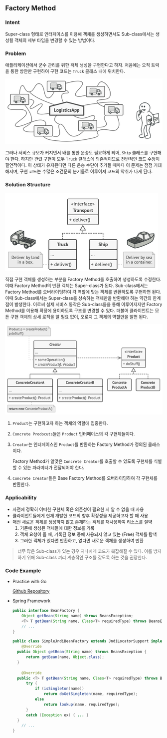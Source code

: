 ## Factory Method

### Intent

Super-class 형태로 인터페이스를 이용해 객체를 생성하면서도 Sub-class에서는 생성될 객체의 세부 타입을 변경할 수 있는 방법이다.

### Problem

애플리케이션에서 군수 관리를 위한 객체 생성을 구현한다고 하자. 처음에는 오직 트럭을 통한 방안만 구현하여 구현 코드는 `Truck` 클래스 내에 위치한다.

![문제점[^1]](images/factory-method-problem1-en.png)

그러나 서비스 규모가 커지면서 배를 통한 운송도 필요하게 되어, `Ship` 클래스를 구현해야 한다. 하지만 관련 구현이 모두 `Truck` 클래스에 의존적이므로 전반적인 코드 수정이 필연적이다. 이 상태가 유지된다면 다른 운송 수단이 추가될 때마다 이 문제는 점점 거대해지며, 구현 코드는 수많은 조건문의 분기들로 이루어져 코드의 악취가 나게 된다.

### Solution Structure

![Truck과 Ship 클래스 예제](images/factory-method-solution2-en.png)

직접 구현 객체를 생성하는 부분을 Factory Method를 호출하여 생성하도록 수정한다. 이때 Factory Method의 반환 객체는 Super-class가 된다. Sub-class에서는 Factory Method를 오버라이딩하여 각 역할에 맞는 객체를 반환하도록 구현하면 된다. 이때 Sub-class에서는 Super-class를 상속하는 객체만을 반환해야 하는 약간의 한계점이 발생한다. 이로써 실제 서비스 동작은 Sub-class들을 통해 이루어지지만 Factory Method를 이용해 확장에 용이하도록 구조를 변경할 수 있다. 더불어 클라이언트는 모든 구현 객체의 상세 로직을 알 필요 없이, 오로지 그 객체의 역할만을 알면 된다.

![코드 구조](images/fatcory-method-structure.png)

1. `Product`는 구현하고자 하는 객체의 역할에 집중한다.

2. `Concrete Prodocuts`들은 `Product` 인터페이스의 각 구현체들이다.

3. `Creator`는 인터페이스인 `Product`를 반환하는 Factory Method가 정의된 클래스이다.

   Factory Method가 알맞은 `Concrete Creator`를 호출할 수 있도록 구현체를 식별할 수 있는 파라미터가 전달되어야 한다.

4. `Concrete Creator`들은 Base Factory Method를 오버라이딩하여 각 구현체를 반환한다.

### Applicability

- 사전에 정확히 어떠한 구현체 혹은 의존성이 필요한 지 알 수 없을 때 사용
- 클라이언트들에게 현재 개발한 코드의 향후 확장성을 제공하고자 할 때 사용
- 매번 새로운 객체를 생성하지 않고 존재하는 객체를 재사용하여 리소스를 절약
  1. 기존에 생성된 객체들에 대한 정보를 기록
  2. 객체 요청이 올 때, 기록된 정보 중에 사용되지 않고 있는 (Free) 객체를 탐색
  3. 그러한 객체가 있다면 반환하고, 없다면 새로운 객체를 생성하여 반환

> 너무 많은 Sub-class가 있는 경우 지나치게 코드가 복잡해질 수 있다. 이를 방지하기 위해 Sub-class 끼리 계층적인 구조를 갖도록 하는 것을 권장한다.

### Code Example

- Practice with Go

  [Github Repository](https://github.com/joonparkhere/records/tree/main/design-pattern/project/hello-creational-pattern/factory-method)

- Spring Framework

  ```java
  public interface BeanFactory {
      Object getBean(String name) throws BeansException;
      <T> T getBean(String name, Class<T> requiredType) throws BeansException;
      // ...
  }
  ```
  
  ```java
  public class SimpleJndiBeanFactory extends JndiLocatorSupport implements BeanFactory {
      @Override
  	public Object getBean(String name) throws BeansException {
  		return getBean(name, Object.class);
  	}
      
      @Override
  	public <T> T getBean(String name, Class<T> requiredType) throws BeansException {
  		try {
  			if (isSingleton(name))
  				return doGetSingleton(name, requiredType);
  			else
  				return lookup(name, requiredType);
  		}
  		catch (Exception ex) { ... }
  	}
      // ...
  }
  ```

[^1]: [Factory Method Origin](https://refactoring.guru/design-patterns/factory-method)

